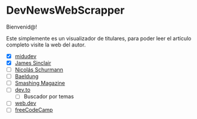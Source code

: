 # DevNewsWebScrapper

Bienvenid@!

Este simplemente es un visualizador de titulares, para poder leer el artículo completo visite la web del autor.

- [x] [midudev](https://midu.dev/)
- [x] [James Sinclair](https://jrsinclair.com/)
- [ ] [Nicolás Schurmann](https://www.nicolas-schurmann.com/)
- [ ] [Baeldung](https://www.baeldung.com/)
- [ ] [Smashing Magazine](https://www.smashingmagazine.com/articles/)
- [ ] [dev.to](https://dev.to/)
    - [ ] Buscador por temas
- [ ] [web.dev](https://web.dev/blog/)
- [ ] [freeCodeCamp](https://www.freecodecamp.org/news/)
